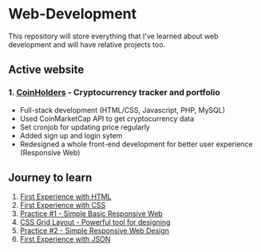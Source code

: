 # Web-Development
This repository will store everything that I've learned about web development and will have relative projects too.

## Active website
### 1. [CoinHolders](https://www.8coinholders.com/) - Cryptocurrency tracker and portfolio
* Full-stack development (HTML/CSS, Javascript, PHP, MySQL)
* Used CoinMarketCap API to get cryptocurrency data
* Set cronjob for updating price regularly
* Added sign up and login sytem
* Redesigned a whole front-end development for better user experience (Responsive Web)

## Journey to learn
1. [First Experience with HTML](https://github.com/kimjaeh10/Web-Development/tree/master/Simple%20Blog)
2. [First Experience with CSS](https://github.com/kimjaeh10/Web-Development/tree/master/Intro%20to%20CSS)
3. [Practice #1 - Simple Basic Responsive Web](https://github.com/kimjaeh10/Web-Development/tree/master/myWebsite)
4. [CSS Grid Layout - Powerful tool for designing](https://github.com/kimjaeh10/Web-Development/tree/master/CSS%20Grid%20Layout)
5. [Practice #2 - Simple Responsive Web Design](https://github.com/kimjaeh10/Web-Development/tree/master/Responsive%20Web)
6. [First Experience with JSON](https://github.com/kimjaeh10/Web-Development/tree/master/Intro%20to%20JSON)
